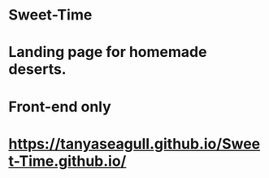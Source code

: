 # Sweet-Time
 # Landing page for homemade deserts.
 # Front-end only
 # https://tanyaseagull.github.io/Sweet-Time.github.io/
